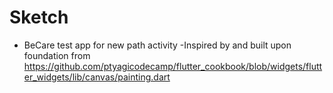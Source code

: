 # Sketch
- BeCare test app for new path activity 
-Inspired by and built upon foundation from https://github.com/ptyagicodecamp/flutter_cookbook/blob/widgets/flutter_widgets/lib/canvas/painting.dart 
